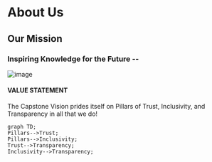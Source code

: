 # About Us 
## Our Mission
### Inspiring Knowledge for the Future --




![image](https://user-images.githubusercontent.com/112129569/187058650-a9600e23-ee27-4e77-aa90-8fdce01869cf.png)


<picture></picture>
#### VALUE STATEMENT
The Capstone Vision prides itself on Pillars of Trust, Inclusivity, and Transparency in all that we do!
```mermaid
graph TD;
Pillars-->Trust;
Pillars-->Inclusivity;
Trust-->Transparency;
Inclusivity-->Transparency;
```



